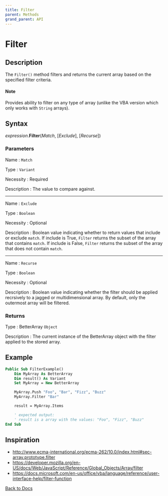 ```yaml
---
title: Filter
parent: Methods
grand_parent: API
---
```



# Filter

## Description
The `Filter()` method filters and returns the current array based on the specified filter criteria.

#### Note
Provides ability to filter on any type of array (unlike the VBA version which only works with `String` arrays).

## Syntax

*expression*.**Filter**(*Match*, [*Exclude*], [*Recurse*])

### Parameters

Name
: `Match`

Type
: `Variant`

Necessity
: Required

Description
: The value to compare against.

---

Name
: `Exclude`

Type
: `Boolean`

Necessity
: Optional

Description
: Boolean value indicating whether to return values that include or exclude `match`. If include is True, `Filter` returns the subset of the array that contains `match`. If include is False, `Filter` returns the subset of the array that does not contain `match`.

---

Name
: `Recurse`

Type
: `Boolean`

Necessity
: Optional

Description
: Boolean value indicating whether the filter should be applied recrsively to a jagged or multidimensional array. By default, only the outermost array will be filtered.

### Returns

Type
: BetterArray `Object`

Description
: The current instance of the BetterArray object with the filter applied to the stored array.

## Example

```vb
Public Sub FilterExample()
    Dim MyArray As BetterArray
    Dim result() As Variant
    Set MyArray = New BetterArray

    MyArray.Push "Foo", "Bar", "Fizz", "Buzz"
    MyArray.Filter "Bar"

    result = MyArray.Items

    ' expected output:
    ' result is a array with the values: "Foo", "Fizz", "Buzz"
End Sub
```

## Inspiration
* <http://www.ecma-international.org/ecma-262/10.0/index.html#sec-array.prototype.filter>
* <https://developer.mozilla.org/en-US/docs/Web/JavaScript/Reference/Global_Objects/Array/filter>
* <https://docs.microsoft.com/en-us/office/vba/language/reference/user-interface-help/filter-function>


[Back to Docs](https://senipah.github.io/VBA-Better-Array/)

